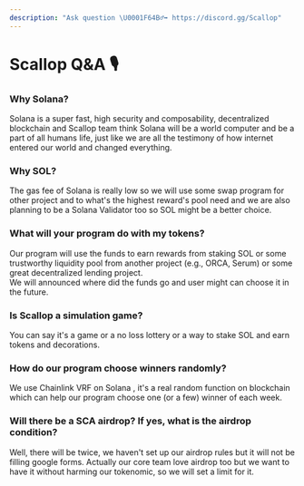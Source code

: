 ```yaml
---
description: "Ask question \U0001F64B‍♂️➡ https://discord.gg/Scallop"
---
```


# Scallop Q&A 🎙

### **Why Solana?**

Solana is a super fast, high security and composability, decentralized blockchain and Scallop team think Solana will be a world computer and be a part of all humans life, just like we are all the testimony of how internet entered our world and changed everything. 



### **Why SOL?**

The gas fee of Solana is really low so we will use some swap program for other project and to what's the highest reward's pool need and we are also planning to be a Solana Validator too so SOL might be a better choice. 



### What will your program do with my tokens?

Our program will use the funds to earn rewards from staking SOL or some trustworthy liquidity pool from another project \(e.g., ORCA, Serum\) or some great decentralized lending project.  
We will announced where did the funds go and user might can choose it in the future.



### Is Scallop a simulation game?

You can say it's a game or a no loss lottery or a way to stake SOL and earn tokens and decorations.



### How do our program choose winners randomly?

We use Chainlink VRF on Solana , it's a real random function on blockchain which can help our program choose one \(or a few\) winner of each week.     



### Will there be a SCA airdrop? If yes, what is the airdrop condition?

Well, there will be twice, we haven't set up our airdrop rules but it will not be filling google forms. Actually our core team love airdrop too but we want to have it without harming our tokenomic, so we will set a limit for it.

